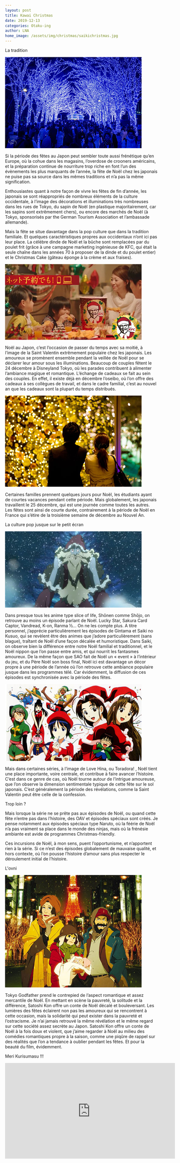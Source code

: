 ```yaml
---
layout: post
title: Kawai Christmas
date: 2019-12-13
categories: Otaku-ing
author: LNA
home_image: /assets/img/christmas/saikichristmas.jpg
---
```

<p class="habout">La tradition</p>

<img src="/assets/img/christmas/tokyochristmas.jpg" alt="Décorations de Noël à Tokyo">

Si la période des fêtes au Japon peut sembler toute aussi frénétique qu’en Europe, où la cohue dans les magasins, l’overdose de crooners américains, et la préparation continue de nourriture trop riche en font l’un des évènements les plus marquants de l’année, la fête de Noël chez les japonais ne puise pas sa source dans les mêmes traditions et n’a pas la même signification. 

Enthousiastes quant à notre façon de vivre les fêtes de fin d’année, les japonais se sont réappropriés de nombreux éléments de la culture occidentale, à l’image des décorations et illuminations très nombreuses dans les rues de Tokyo, du sapin de Noël (en plastique majoritairement, car les sapins sont extrêmement chers), ou encore des marchés de Noël (à Tokyo, sponsorisés par the German Tourism Association et l’ambassade allemande).

Mais la fête se situe davantage dans la pop culture que dans la tradition familiale. Et quelques caractéristiques propres aux occidentaux n’ont ici pas leur place. La célèbre dinde de Noël et la bûche sont remplacées par du poulet frit (grâce à une campagne marketing ingénieuse de KFC, qui était la seule chaîne dans les années 70 à proposer de la dinde et du poulet entier) et le Christmas Cake (gâteau éponge à la crème et aux fraises). 

<img src="/assets/img/christmas/kfcchristmas.jpg" alt="Manger KFC pour Noël au Japon">

Noël au Japon, c’est l’occasion de passer du temps avec sa moitié, à l’image de la Saint Valentin extrêmement populaire chez les japonais. Les amoureux se promènent ensemble pendant la veillée de Noël pour se déclarer leur amour sous les illuminations. Beaucoup de couples fêtent le 24 décembre à Disneyland Tokyo, où les parades contribuent à alimenter l’ambiance magique et romantique. L’échange de cadeaux se fait au sein des couples. En effet, il existe déjà en décembre l’oseibo, où l’on offre des cadeaux à ses collègues de travail, et dans le cadre familial, c’est au nouvel an que les cadeaux sont la plupart du temps distribués.

<img src="/assets/img/christmas/romanticjapanchristmas.jpg" alt="Noël romantique au Japon">

Certaines familles prennent quelques jours pour Noël, les étudiants ayant de courtes vacances pendant cette période. Mais globalement, les japonais travaillent le 25 décembre, qui est une journée comme toutes les autres. Les fêtes sont ainsi de courte durée, contrairement à la période de Noël en France qui s’étire de la troisième semaine de décembre au Nouvel An. 

<p class="habout">La culture pop jusque sur le petit écran</p>

<img src="/assets/img/christmas/saochristmas.jpg" alt="Noël dans Sword Art Online">

Dans presque tous les anime type slice of life, Shōnen comme Shōjo, on retrouve au moins un épisode parlant de Noël. Lucky Star, Sakura Card Captor, Vandread, K-on, Ranma ½… On ne les compte plus. A titre personnel, j’apprécie particulièrement les épisodes de Gintama et Saiki no Kusuo, qui se revèlent être des animes que j’adore particulièrement (sans blague), traîtant de Noël d’une façon décalée et humoristique. Dans Saiki, on observe bien la différence entre notre Noël familial et traditionnel, et le Noël nippon que l’on passe entre amis, et qui nourrit les fantasmes amoureux.  De la même façon que SAO fait de Noël un « event » à l’intérieur du jeu, et du Père Noël son boss final, Noël ici est davantage un décor propre à une période de l’année où l’on retrouve cette ambiance populaire jusque dans les programmes télé. Car évidemment, la diffusion de ces épisodes est synchronisée avec la période des fêtes. 

<img src="/assets/img/christmas/lovehinachristmas.jpg" alt="Noël dans Love Hina">

Mais dans certaines séries, à l’image de Love Hina, ou Toradora! , Noël tient une place importante, voire centrale, et contribue à faire avancer l’histoire. C’est dans ce genre de cas, où Noël tourne autour de l’intrigue amoureuse, que l’on observe la dimension sentimentale typique de cette fête sur le sol japonais. C’est généralement la période des révélations, comme la Saint Valentin peut être celle de la confession. 

<p class="habout">Trop loin ?</p>

Mais lorsque la série ne se prête pas aux épisodes de Noël, ou quand cette fête n’entre pas dans l’histoire, des OAV et épisodes spéciaux sont créés. Je pense notamment aux épisodes spéciaux type Naruto, où la féérie de Noël n’a pas vraiment sa place dans le monde des ninjas, mais où la frénésie ambiante est avide de programmes Christmas-friendly.

Ces incursions de Noël, à mon sens, puent l’opportunisme, et n’apportent rien à la série. Si ce n’est des épisodes globalement de mauvaise qualité, et hors contexte, où l’on pousse l’histoire d’amour sans plus respecter le déroulement initial de l’histoire.

<p class="habout">L'ovni</p>

<img src="/assets/img/christmas/tokyogodfathers.jpg" alt="affiche du film Tokyo Godfathers">

Tokyo Godfather prend le contrepied de l’aspect romantique et assez mercantile de Noël. En mettant en scène la pauvreté, la solitude et la différence, Satoshi Kon offre un conte de Noël décalé et bouleversant. Les lumières des fêtes éclairent non pas les amoureux qui se rencontrent à cette occasion, mais la solidarité qui peut exister dans la pauvreté et l’ostracisme. Je n’ai jamais retrouvé la même révélation et le même regard sur cette société assez secrète au Japon. Satoshi Kon offre un conte de Noël à la fois doux et violent, que j’aime regarder à Noël au milieu des comédies romantiques propre à la saison, comme une piqûre de rappel sur des réalités que l’on a tendance à oublier pendant les fêtes. Et pour la beauté du film, évidemment. 

<p class="habout">Meri Kurisumasu !!!</p>


<iframe width="560" height="315" src="https://www.youtube.com/embed/f8O0BwUlPpg" frameborder="0" allow="accelerometer; autoplay; encrypted-media; gyroscope; picture-in-picture" allowfullscreen></iframe>